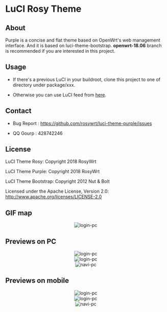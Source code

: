 # LuCI Rosy Theme

## About
Purple is a concise and flat theme based on OpenWrt's web management interface. And it is based on luci-theme-bootstrap. **openwrt-18.06** branch is recommended if you are interested in this project.

## Usage
* If there's a previous LuCI in your buildroot, clone this project to one of directory under package/xxx.

* Otherwise you can use LuCI feed from [here](https://github.com/rosywrt/luci).

## Contact
* Bug Report : https://github.com/rosywrt/luci-theme-purple/issues

* QQ Gourp : 428742246

## License
LuCI Theme Rosy: Copyright 2018 RosyWrt

LuCI Theme Purple: Copyright 2018 RosyWrt

LuCI Theme Bootstrap: Copyright 2012 Nut & Bolt

Licensed under the Apache License, Version 2.0: http://www.apache.org/licenses/LICENSE-2.0

## GIF map
<div align=center><img src="https://raw.githubusercontent.com/rosywrt/luci-theme-purple/master/previews/purple-gif.gif" alt="login-pc"/></div>

## Previews on PC
<div align=center><img src="https://raw.githubusercontent.com/rosywrt/luci-theme-purple/master/previews/login-pc.png" alt="login-pc"/></div>

<div align=center><img src="https://raw.githubusercontent.com/rosywrt/luci-theme-purple/master/previews/logged-pc.png" alt="login-pc"/></div>

<div align=center><img src="https://raw.githubusercontent.com/rosywrt/luci-theme-purple/master/previews/navi-pc.png" alt="navi-pc"/></div>


## Previews on mobile
<div align=center><img src="https://raw.githubusercontent.com/rosywrt/luci-theme-purple/master/previews/login-mobile.png" alt="login-pc"/></div>

<div align=center><img src="https://raw.githubusercontent.com/rosywrt/luci-theme-purple/master/previews/logged-mobile.png" alt="login-pc"/></div>

<div align=center><img src="https://raw.githubusercontent.com/rosywrt/luci-theme-purple/master/previews/navi-mobile.png" alt="navi-pc"/></div>